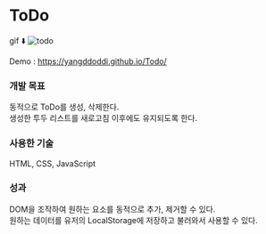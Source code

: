 # ToDo

gif ⬇️
![todo](https://user-images.githubusercontent.com/97802103/166095916-b3a72485-1abf-4608-9f7e-884d047d9dc5.gif)

Demo : https://yangddoddi.github.io/Todo/

### 개발 목표

동적으로 ToDo를 생성, 삭제한다.  
생성한 투두 리스트를 새로고침 이후에도 유지되도록 한다.

### 사용한 기술

HTML, CSS, JavaScript



### 성과

DOM을 조작하여 원하는 요소를 동적으로 추가, 제거할 수 있다.  
원하는 데이터를 유저의 LocalStorage에 저장하고 불러와서 사용할 수 있다.
